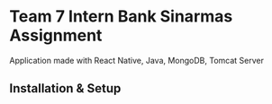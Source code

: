 # Team 7 Intern Bank Sinarmas Assignment 

Application made with React Native, Java, MongoDB, Tomcat Server

## Installation & Setup

